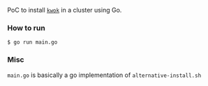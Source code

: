 PoC to install [`kwok`](https://github.com/kubernetes-sigs/kwok/) in a cluster using Go.

### How to run
```
$ go run main.go 
```

### Misc
`main.go` is basically a go implementation of `alternative-install.sh`